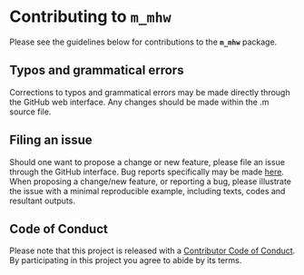 Contributing to **`m_mhw`**
==================================================================

Please see the guidelines below for contributions to the **`m_mhw`** package.

Typos and grammatical errors
----------------

Corrections to typos and grammatical errors may be made directly through the GitHub web interface. Any changes should be made within the .m source file.

Filing an issue
----------------

Should one want to propose a change or new feature, please file an issue through the GitHub interface. Bug reports specifically may be made [here](https://github.com/ZijieZhaoMMHW/m_mhw1.0/issues). When proposing a change/new feature, or reporting a bug, please illustrate the issue with a minimal reproducible example, including texts, codes and resultant outputs.

Code of Conduct
----------------

Please note that this project is released with a [Contributor Code of Conduct](https://github.com/ZijieZhaoMMHW/m_mhw1.0/blob/master/docs/Code_of_Conduct.md). By participating in this project you agree to abide by its terms.




